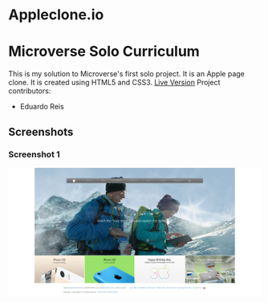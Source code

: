 # Appleclone.io
# Microverse Solo Curriculum

This is my solution to Microverse's first solo project. It is an Apple page clone. It is created using HTML5 and CSS3.
[Live Version](https://rawcdn.githack.com/eduardoreisalvarenga/microverse_apple/59d7cae4d0254b5e513843979e427a1cea5e74af/index.html)
Project contributors:

- Eduardo Reis

## Screenshots

### Screenshot 1

![Screenshot 1](Screenshots/screenshot_1.png)

